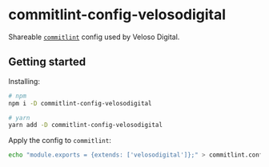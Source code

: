 # commitlint-config-velosodigital

Shareable [`commitlint`](https://github.com/conventional-changelog/commitlint) config used by Veloso Digital.

## Getting started

Installing:

```sh
# npm
npm i -D commitlint-config-velosodigital

# yarn
yarn add -D commitlint-config-velosodigital
```

Apply the config to `commitlint`:

```sh
echo "module.exports = {extends: ['velosodigital']};" > commitlint.config.js
```

